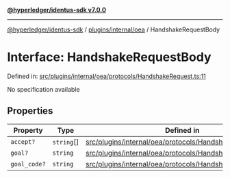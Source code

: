 [**@hyperledger/identus-sdk v7.0.0**](../../../../README.md)

***

[@hyperledger/identus-sdk](../../../../README.md) / [plugins/internal/oea](../README.md) / HandshakeRequestBody

# Interface: HandshakeRequestBody

Defined in: [src/plugins/internal/oea/protocols/HandshakeRequest.ts:11](https://github.com/hyperledger/identus-edge-agent-sdk-ts/blob/96423ee84b124a31ce63036d9d623d1cb73a13c2/src/plugins/internal/oea/protocols/HandshakeRequest.ts#L11)

No specification available

## Properties

| Property | Type | Defined in |
| ------ | ------ | ------ |
| <a id="accept"></a> `accept?` | `string`[] | [src/plugins/internal/oea/protocols/HandshakeRequest.ts:14](https://github.com/hyperledger/identus-edge-agent-sdk-ts/blob/96423ee84b124a31ce63036d9d623d1cb73a13c2/src/plugins/internal/oea/protocols/HandshakeRequest.ts#L14) |
| <a id="goal"></a> `goal?` | `string` | [src/plugins/internal/oea/protocols/HandshakeRequest.ts:13](https://github.com/hyperledger/identus-edge-agent-sdk-ts/blob/96423ee84b124a31ce63036d9d623d1cb73a13c2/src/plugins/internal/oea/protocols/HandshakeRequest.ts#L13) |
| <a id="goal_code"></a> `goal_code?` | `string` | [src/plugins/internal/oea/protocols/HandshakeRequest.ts:12](https://github.com/hyperledger/identus-edge-agent-sdk-ts/blob/96423ee84b124a31ce63036d9d623d1cb73a13c2/src/plugins/internal/oea/protocols/HandshakeRequest.ts#L12) |
